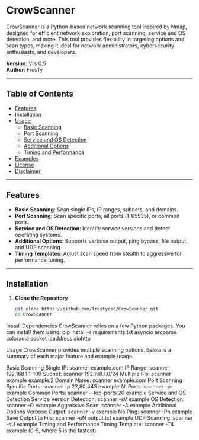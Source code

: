 # CrowScanner
CrowScanner is a Python-based network scanning tool inspired by Nmap, designed for efficient network exploration, port scanning, service and OS detection, and more. This tool provides flexibility in targeting options and scan types, making it ideal for network administrators, cybersecurity enthusiasts, and developers.




**Version**: Vrs 0.5  
**Author**: FrosTy

---

## Table of Contents
- [Features](#features)
- [Installation](#installation)
- [Usage](#usage)
  - [Basic Scanning](#basic-scanning)
  - [Port Scanning](#port-scanning)
  - [Service and OS Detection](#service-and-os-detection)
  - [Additional Options](#additional-options)
  - [Timing and Performance](#timing-and-performance)
- [Examples](#examples)
- [License](#license)
- [Disclaimer](#disclaimer)

---

## Features

- **Basic Scanning**: Scan single IPs, IP ranges, subnets, and domains.
- **Port Scanning**: Scan specific ports, all ports (1-65535), or common ports.
- **Service and OS Detection**: Identify service versions and detect operating systems.
- **Additional Options**: Supports verbose output, ping bypass, file output, and UDP scanning.
- **Timing Templates**: Adjust scan speed from stealth to aggressive for performance tuning.

---

## Installation

1. **Clone the Repository**
   ```bash
   git clone https://github.com/frostyceo/CrowScanner.git
   cd CrowScanner


Install Dependencies CrowScanner relies on a few Python packages. You can install them using:
pip install -r requirements.txt
asyncio
argparse
colorama
socket
ipaddress
aiohttp



Usage
CrowScanner provides multiple scanning options. Below is a summary of each major feature and example usage.

Basic Scanning
Single IP: scanner example.com
IP Range: scanner 192.168.1.1-100
Subnet: scanner 192.168.1.0/24
Multiple IPs: scanner example example.2
Domain Name: scanner example.com
Port Scanning
Specific Ports: scanner -p 22,80,443 example
All Ports: scanner -p- example
Common Ports: scanner --top-ports 20 example
Service and OS Detection
Service Version Detection: scanner -sV example
OS Detection: scanner -O example
Aggressive Scan: scanner -A example
Additional Options
Verbose Output: scanner -v example
No Ping: scanner -Pn example
Save Output to File: scanner -oN output.txt example
UDP Scanning: scanner -sU example
Timing and Performance
Timing Template: scanner -T4 example (0-5, where 5 is the fastest)
